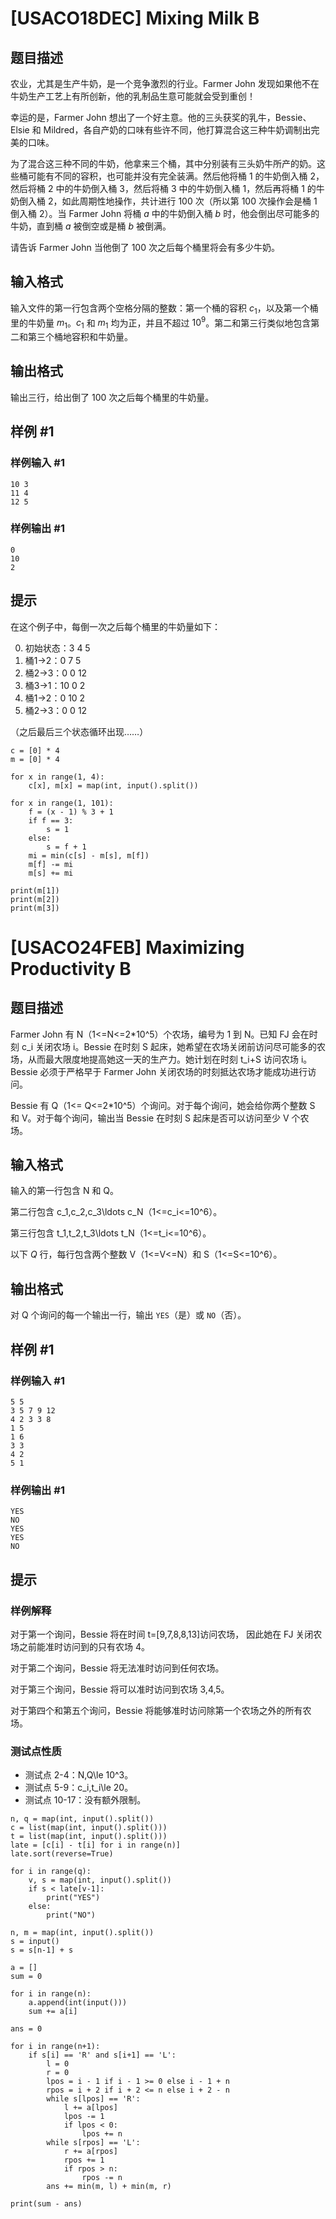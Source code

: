 # [USACO18DEC] Mixing Milk B

## 题目描述

农业，尤其是生产牛奶，是一个竞争激烈的行业。Farmer John 发现如果他不在牛奶生产工艺上有所创新，他的乳制品生意可能就会受到重创！

幸运的是，Farmer John 想出了一个好主意。他的三头获奖的乳牛，Bessie、Elsie 和 Mildred，各自产奶的口味有些许不同，他打算混合这三种牛奶调制出完美的口味。

为了混合这三种不同的牛奶，他拿来三个桶，其中分别装有三头奶牛所产的奶。这些桶可能有不同的容积，也可能并没有完全装满。然后他将桶 $1$ 的牛奶倒入桶 $2$，然后将桶 $2$ 中的牛奶倒入桶 $3$，然后将桶 $3$ 中的牛奶倒入桶 $1$，然后再将桶 $1$ 的牛奶倒入桶 $2$，如此周期性地操作，共计进行 $100$ 次（所以第 $100$ 次操作会是桶 $1$ 倒入桶 $2$）。当 Farmer John 将桶 $a$ 中的牛奶倒入桶 $b$ 时，他会倒出尽可能多的牛奶，直到桶 $a$ 被倒空或是桶 $b$ 被倒满。

请告诉 Farmer John 当他倒了 $100$ 次之后每个桶里将会有多少牛奶。

## 输入格式

输入文件的第一行包含两个空格分隔的整数：第一个桶的容积 $c_1$，以及第一个桶里的牛奶量 $m_1$。$c_1$ 和 $m_1$ 均为正，并且不超过 $10^9$。第二和第三行类似地包含第二和第三个桶地容积和牛奶量。

## 输出格式

输出三行，给出倒了 $100$ 次之后每个桶里的牛奶量。

## 样例 #1

### 样例输入 #1

```
10 3
11 4
12 5
```

### 样例输出 #1

```
0
10
2
```

## 提示

在这个例子中，每倒一次之后每个桶里的牛奶量如下：

0. 初始状态：3  4  5
1. 桶1->2：0  7  5
2. 桶2->3：0  0  12
3. 桶3->1：10 0  2
4. 桶1->2：0  10 2
5. 桶2->3：0  0  12

（之后最后三个状态循环出现……）

```
c = [0] * 4
m = [0] * 4

for x in range(1, 4):
    c[x], m[x] = map(int, input().split())

for x in range(1, 101):
    f = (x - 1) % 3 + 1
    if f == 3:
        s = 1
    else:
        s = f + 1
    mi = min(c[s] - m[s], m[f])
    m[f] -= mi
    m[s] += mi

print(m[1])
print(m[2])
print(m[3])
```

# [USACO24FEB] Maximizing Productivity B

## 题目描述

Farmer John 有 N（1<=N<=2*10^5）个农场，编号为 1 到 N。已知 FJ 会在时刻 c_i 关闭农场 i。Bessie 在时刻 S 起床，她希望在农场关闭前访问尽可能多的农场，从而最大限度地提高她这一天的生产力。她计划在时刻 t_i+S 访问农场 i。Bessie 必须于严格早于 Farmer John 关闭农场的时刻抵达农场才能成功进行访问。

Bessie 有  Q（1<= Q<=2*10^5）个询问。对于每个询问，她会给你两个整数 S 和 V。对于每个询问，输出当 Bessie 在时刻 S 起床是否可以访问至少 V 个农场。

## 输入格式

输入的第一行包含 N 和 Q。

第二行包含 c_1,c_2,c_3\ldots c_N（1<=c_i<=10^6）。

第三行包含 t_1,t_2,t_3\ldots t_N（1<=t_i<=10^6）。

以下 $Q$ 行，每行包含两个整数 V（1<=V<=N）和 S（1<=S<=10^6）。

## 输出格式

对 Q 个询问的每一个输出一行，输出 `YES`（是）或 `NO`（否）。

## 样例 #1

### 样例输入 #1

```
5 5
3 5 7 9 12
4 2 3 3 8
1 5
1 6
3 3
4 2
5 1
```

### 样例输出 #1

```
YES
NO
YES
YES
NO
```

## 提示

### 样例解释

对于第一个询问，Bessie 将在时间 t=[9,7,8,8,13]访问农场， 因此她在 FJ 关闭农场之前能准时访问到的只有农场 4。

对于第二个询问，Bessie 将无法准时访问到任何农场。

对于第三个询问，Bessie 将可以准时访问到农场 3,4,5。

对于第四个和第五个询问，Bessie 将能够准时访问除第一个农场之外的所有农场。

### 测试点性质

- 测试点 2-4：N,Q\le 10^3。
- 测试点 5-9：c_i,t_i\le 20。
- 测试点 10-17：没有额外限制。

```
n, q = map(int, input().split())
c = list(map(int, input().split()))
t = list(map(int, input().split()))
late = [c[i] - t[i] for i in range(n)]
late.sort(reverse=True)

for i in range(q):
    v, s = map(int, input().split())
    if s < late[v-1]:
        print("YES")
    else:
        print("NO")
```

```
n, m = map(int, input().split())
s = input()
s = s[n-1] + s

a = []
sum = 0

for i in range(n):
    a.append(int(input()))
    sum += a[i]

ans = 0

for i in range(n+1):
    if s[i] == 'R' and s[i+1] == 'L':
        l = 0
        r = 0
        lpos = i - 1 if i - 1 >= 0 else i - 1 + n
        rpos = i + 2 if i + 2 <= n else i + 2 - n
        while s[lpos] == 'R':
            l += a[lpos]
            lpos -= 1
            if lpos < 0:
                lpos += n
        while s[rpos] == 'L':
            r += a[rpos]
            rpos += 1
            if rpos > n:
                rpos -= n
        ans += min(m, l) + min(m, r)

print(sum - ans)
```


